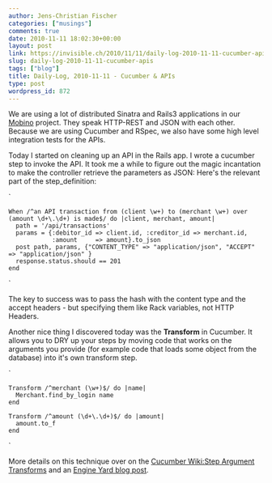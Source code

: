 ```yaml
---
author: Jens-Christian Fischer
categories: ["musings"]
comments: true
date: 2010-11-11 18:02:30+00:00
layout: post
link: https://invisible.ch/2010/11/11/daily-log-2010-11-11-cucumber-apis/
slug: daily-log-2010-11-11-cucumber-apis
tags: ["blog"]
title: Daily-Log, 2010-11-11 - Cucumber & APIs
type: post
wordpress_id: 872
---
```


We are using a lot of distributed Sinatra and Rails3 applications in our [Mobino](https://mobino.com) project. They speak HTTP-REST and JSON with each other. Because we are using Cucumber and RSpec, we also have some high level integration tests for the APIs. 

Today I started on cleaning up an API in the Rails app. I wrote a cucumber step to invoke the API. It took me a while to figure out the magic incantation to make the controller retrieve the parameters as JSON: Here's the relevant part of the step_definition:

`
    
    
    When /^an API transaction from (client \w+) to (merchant \w+) over (amount \d+\.\d+) is made$/ do |client, merchant, amount|
      path = '/api/transactions'
      params = {:debitor_id => client.id, :creditor_id => merchant.id,
                :amount     => amount}.to_json
      post path, params, {"CONTENT_TYPE" => "application/json", "ACCEPT" => "application/json" }
      response.status.should == 201
    end
    

`

The key to success was to pass the hash with the content type and the accept headers - but specifying them like Rack variables, not HTTP Headers.

Another nice thing I discovered today was the **Transform** in Cucumber. It allows you to DRY up your steps by moving code that works on the arguments you provide (for example code that loads some object from the database) into it's own transform step. 

`
    
    
    Transform /^merchant (\w+)$/ do |name|
      Merchant.find_by_login name
    end
    
    Transform /^amount (\d+\.\d+)$/ do |amount|
      amount.to_f
    end
    

`

More details on this technique over on the [Cucumber Wiki:Step Argument Transforms](https://github.com/aslakhellesoy/cucumber/wiki/Step-Argument-Transforms) and an [Engine Yard blog post](https://www.engineyard.com/blog/2009/cucumber-step-argument-transforms/).

